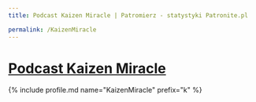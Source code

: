 ```yaml
---
title: Podcast Kaizen Miracle | Patromierz - statystyki Patronite.pl

permalink: /KaizenMiracle
---
```


# [Podcast Kaizen Miracle](https://patronite.pl/KaizenMiracle)

{% include profile.md name="KaizenMiracle" prefix="k" %}

